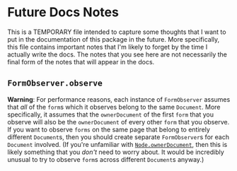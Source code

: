 # Future Docs Notes

This is a TEMPORARY file intended to capture some thoughts that I want to put in the documentation of this package in the future. More specifically, this file contains important notes that I'm likely to forget by the time I actually write the docs. The notes that you see here are not necessarily the final form of the notes that will appear in the docs.

## `FormObserver.observe`

**Warning**: For performance reasons, each instance of `FormObserver` assumes that _all_ of the `form`s which it observes belong to the same `Document`. More specifically, it assumes that the `ownerDocument` of the first `form` that you observe will also be the `ownerDocument` of every other `form` that you observe. If you want to observe `forms` on the same page that belong to entirely different `Document`s, then you should create separate `FormObserver`s for each `Document` involved. (If you're unfamiliar with [`Node.ownerDocument`](https://developer.mozilla.org/en-US/docs/Web/API/Node/ownerDocument), then this is likely something that you _don't_ need to worry about. It would be incredibly unusual to try to observe `form`s across different `Document`s anyway.)
